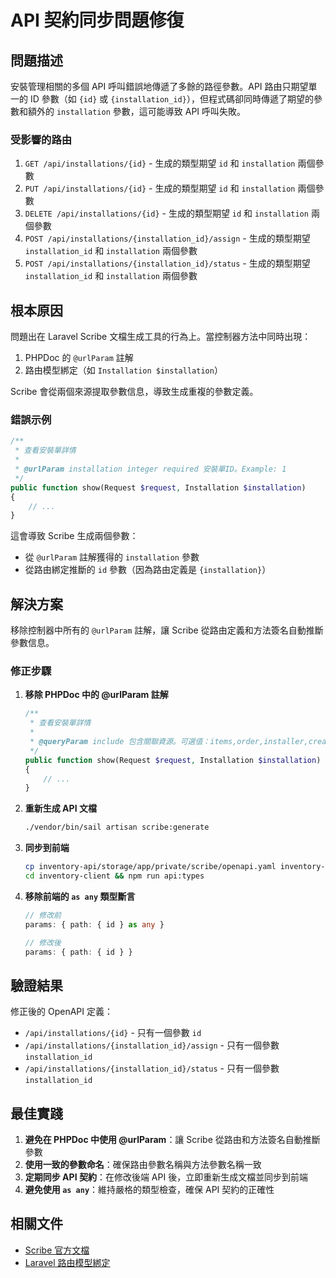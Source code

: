 # API 契約同步問題修復

## 問題描述

安裝管理相關的多個 API 呼叫錯誤地傳遞了多餘的路徑參數。API 路由只期望單一的 ID 參數（如 `{id}` 或 `{installation_id}`），但程式碼卻同時傳遞了期望的參數和額外的 `installation` 參數，這可能導致 API 呼叫失敗。

### 受影響的路由

1. `GET /api/installations/{id}` - 生成的類型期望 `id` 和 `installation` 兩個參數
2. `PUT /api/installations/{id}` - 生成的類型期望 `id` 和 `installation` 兩個參數
3. `DELETE /api/installations/{id}` - 生成的類型期望 `id` 和 `installation` 兩個參數
4. `POST /api/installations/{installation_id}/assign` - 生成的類型期望 `installation_id` 和 `installation` 兩個參數
5. `POST /api/installations/{installation_id}/status` - 生成的類型期望 `installation_id` 和 `installation` 兩個參數

## 根本原因

問題出在 Laravel Scribe 文檔生成工具的行為上。當控制器方法中同時出現：
1. PHPDoc 的 `@urlParam` 註解
2. 路由模型綁定（如 `Installation $installation`）

Scribe 會從兩個來源提取參數信息，導致生成重複的參數定義。

### 錯誤示例

```php
/**
 * 查看安裝單詳情
 * 
 * @urlParam installation integer required 安裝單ID。Example: 1
 */
public function show(Request $request, Installation $installation)
{
    // ...
}
```

這會導致 Scribe 生成兩個參數：
- 從 `@urlParam` 註解獲得的 `installation` 參數
- 從路由綁定推斷的 `id` 參數（因為路由定義是 `{installation}`）

## 解決方案

移除控制器中所有的 `@urlParam` 註解，讓 Scribe 從路由定義和方法簽名自動推斷參數信息。

### 修正步驟

1. **移除 PHPDoc 中的 @urlParam 註解**
   ```php
   /**
    * 查看安裝單詳情
    * 
    * @queryParam include 包含關聯資源。可選值：items,order,installer,creator。Example: items,order
    */
   public function show(Request $request, Installation $installation)
   {
       // ...
   }
   ```

2. **重新生成 API 文檔**
   ```bash
   ./vendor/bin/sail artisan scribe:generate
   ```

3. **同步到前端**
   ```bash
   cp inventory-api/storage/app/private/scribe/openapi.yaml inventory-client/openapi.yaml
   cd inventory-client && npm run api:types
   ```

4. **移除前端的 `as any` 類型斷言**
   ```typescript
   // 修改前
   params: { path: { id } as any }
   
   // 修改後
   params: { path: { id } }
   ```

## 驗證結果

修正後的 OpenAPI 定義：
- `/api/installations/{id}` - 只有一個參數 `id`
- `/api/installations/{installation_id}/assign` - 只有一個參數 `installation_id`
- `/api/installations/{installation_id}/status` - 只有一個參數 `installation_id`

## 最佳實踐

1. **避免在 PHPDoc 中使用 @urlParam**：讓 Scribe 從路由和方法簽名自動推斷參數
2. **使用一致的參數命名**：確保路由參數名稱與方法參數名稱一致
3. **定期同步 API 契約**：在修改後端 API 後，立即重新生成文檔並同步到前端
4. **避免使用 `as any`**：維持嚴格的類型檢查，確保 API 契約的正確性

## 相關文件

- [Scribe 官方文檔](https://scribe.knuckles.wtf/)
- [Laravel 路由模型綁定](https://laravel.com/docs/11.x/routing#route-model-binding) 